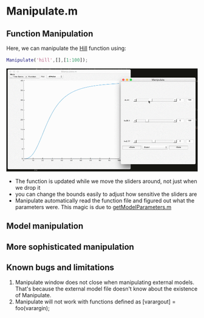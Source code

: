 # Manipulate.m

## Function Manipulation 

Here, we can manipulate the [Hill](https://github.com/sg-s/srinivas.gs_mtools/blob/master/hill.m) function using:

```matlab
Manipulate('hill',[],[1:100]);
```
![](./manipulate-hill-1000.gif)

* The function is updated while we move the sliders around, not just when we drop it
* you can change the bounds easily to adjust how sensitive the sliders are
* Manipulate automatically read the function file and figured out what the parameters were. This magic is due to [getModelParameters.m](https://github.com/sg-s/srinivas.gs_mtools/blob/master/getModelParameters.m)

## Model manipulation 

## More sophisticated manipulation 

## Known bugs and limitations

1. Manipulate window does not close when manipulating external models. That's because the external model file doesn't know about the existence of Manipulate. 
3. Manipulate will not work with functions defined as [varargout] = foo(varargin);